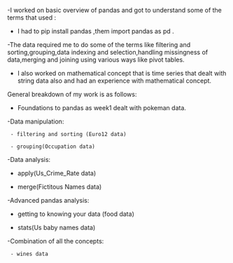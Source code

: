  -I worked on basic overview of pandas and got to understand some of the terms that used :
 
 - I had to  pip install pandas ,them import pandas as pd .
   
  -The data required me to do some of the terms like filtering and sorting,grouping,data indexing and selection,handling missingness of data,merging and joining using various ways like pivot tables.
  
 - I also worked on mathematical concept that is time series  that dealt with string data also and had an experience with mathematical concept.
   

  General breakdown of my work is as follows:
  
  - Foundations to pandas  as week1 dealt with pokeman data.
    
  -Data manipulation:
  
     - filtering and sorting (Euro12 data)
     
     - grouping(Occupation data)
     
  -Data analysis:
  
   - apply(Us_Crime_Rate data)
     
   - merge(Fictitous Names data)
   
  -Advanced pandas analysis:
  
   - getting to knowing your data (food data)
     
   - stats(Us baby names data)
     
   -Combination of all the concepts:
   
     - wines data
  

